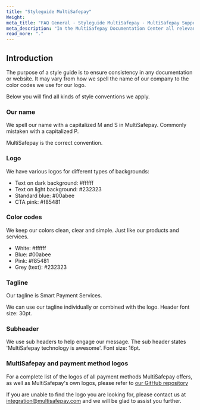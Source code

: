 ```yaml
---
title: "Styleguide MultiSafepay"
Weight:
meta_title: "FAQ General - Styleguide MultiSafepay - MultiSafepay Support"
meta_description: "In the MultiSafepay Documentation Center all relevant information regarding our Plugins and API. As well as Support pages for Payment Method, Tools and General Questions. You can also find the contact details of our Support Team and Integration Team."
read_more: "."
---
```


## Introduction

The purpose of a style guide is to ensure consistency in any documentation or website. It may vary from how we spell the name of our company to the color codes we use for our logo.

Below you will find all kinds of style conventions we apply.

### Our name
We spell our name with a capitalized M and S in MultiSafepay. Commonly mistaken with a capitalized P.

MultiSafepay is the correct convention.

### Logo
We have various logos for different types of backgrounds:

- Text on dark background: #ffffff
- Text on light background: #232323
- Standard blue: #00abee
- CTA pink: #f85481

### Color codes
We keep our colors clean, clear and simple. Just like our products and services.

 - White: #ffffff
 - Blue: #00abee
 - Pink: #f85481
 - Grey (text): #232323

 
### Tagline
Our tagline is Smart Payment Services.
 
We can use our tagline individually or combined with the logo. Header font size: 30pt.

### Subheader
We use sub headers to help engage our message. The sub header states 'MultiSafepay technology is awesome'.
Font size: 16pt.

### MultiSafepay and payment method logos
For a complete list of the logos of all payment methods MultiSafepay offers, as well as MultiSafepay's own logos, please refer to [our GitHub repository](https://github.com/MultiSafepay/MultiSafepay-icons)

If you are unable to find the logo you are looking for, please contact us at <integration@multisafepay.com> and we will be glad to assist you further.
